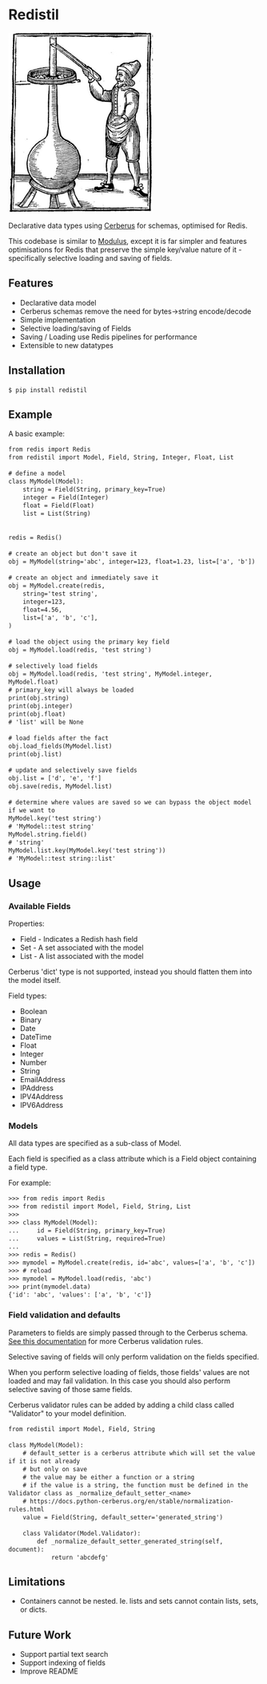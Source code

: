 # Redistil

![logo](https://raw.githubusercontent.com/adamlwgriffiths/redistil/master/images/redistil.jpg)

Declarative data types using [Cerberus](https://github.com/pyeve/cerberus) for schemas, optimised for Redis.

This codebase is similar to [Modulus](https://github.com/adamlwgriffiths/modulus), except it is far simpler
and features optimisations for Redis that preserve the simple key/value nature of it - specifically selective loading and saving of fields.


## Features

* Declarative data model
* Cerberus schemas remove the need for bytes->string encode/decode
* Simple implementation
* Selective loading/saving of Fields
* Saving / Loading use Redis pipelines for performance
* Extensible to new datatypes


## Installation

    $ pip install redistil


## Example

A basic example:

```
from redis import Redis
from redistil import Model, Field, String, Integer, Float, List

# define a model
class MyModel(Model):
    string = Field(String, primary_key=True)
    integer = Field(Integer)
    float = Field(Float)
    list = List(String)


redis = Redis()

# create an object but don't save it
obj = MyModel(string='abc', integer=123, float=1.23, list=['a', 'b'])

# create an object and immediately save it
obj = MyModel.create(redis,
    string='test string',
    integer=123,
    float=4.56,
    list=['a', 'b', 'c'],
)

# load the object using the primary key field
obj = MyModel.load(redis, 'test string')

# selectively load fields
obj = MyModel.load(redis, 'test string', MyModel.integer, MyModel.float)
# primary_key will always be loaded
print(obj.string)
print(obj.integer)
print(obj.float)
# 'list' will be None

# load fields after the fact
obj.load_fields(MyModel.list)
print(obj.list)

# update and selectively save fields
obj.list = ['d', 'e', 'f']
obj.save(redis, MyModel.list)

# determine where values are saved so we can bypass the object model if we want to
MyModel.key('test string')
# 'MyModel::test string'
MyModel.string.field()
# 'string'
MyModel.list.key(MyModel.key('test string'))
# 'MyModel::test string::list'
```


## Usage

### Available Fields

Properties:

* Field - Indicates a Redish hash field
* Set - A set associated with the model
* List - A list associated with the model

Cerberus 'dict' type is not supported, instead you should flatten them into the model itself.

Field types:

* Boolean
* Binary
* Date
* DateTime
* Float
* Integer
* Number
* String
* EmailAddress
* IPAddress
* IPV4Address
* IPV6Address



### Models

All data types are specified as a sub-class of Model.

Each field is specified as a class attribute which is a Field object containing a field type.

For example:

```
>>> from redis import Redis
>>> from redistil import Model, Field, String, List
>>>
>>> class MyModel(Model):
...     id = Field(String, primary_key=True)
...     values = List(String, required=True)
...
>>> redis = Redis()
>>> mymodel = MyModel.create(redis, id='abc', values=['a', 'b', 'c'])
>>> # reload
>>> mymodel = MyModel.load(redis, 'abc')
>>> print(mymodel.data)
{'id': 'abc', 'values': ['a', 'b', 'c']}
```

### Field validation and defaults

Parameters to fields are simply passed through to the Cerberus schema.
[See this documentation](https://docs.python-cerberus.org/en/stable/validation-rules.html) for more Cerberus validation rules.

Selective saving of fields will only perform validation on the fields specified.

When you perform selective loading of fields, those fields' values are not loaded and may fail validation. In this case you should also perform selective saving of those same fields.

Cerberus validator rules can be added by adding a child class called "Validator" to your model definition.

```
from redistil import Model, Field, String

class MyModel(Model):
    # default_setter is a cerberus attribute which will set the value if it is not already
    # but only on save
    # the value may be either a function or a string
    # if the value is a string, the function must be defined in the Validator class as _normalize_default_setter_<name>
    # https://docs.python-cerberus.org/en/stable/normalization-rules.html
    value = Field(String, default_setter='generated_string')

    class Validator(Model.Validator):
        def _normalize_default_setter_generated_string(self, document):
            return 'abcdefg'
```


## Limitations

* Containers cannot be nested. Ie. lists and sets cannot contain lists, sets, or dicts.


## Future Work

* Support partial text search
* Support indexing of fields
* Improve README
